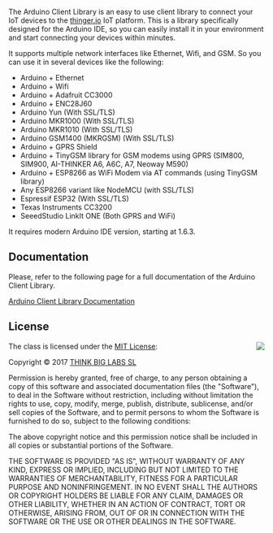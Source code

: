 The Arduino Client Library is an easy to use client library to connect your IoT devices to the [thinger.io](https://thinger.io "thinger.io IoT Cloud Platform") IoT platform. This is a library specifically designed for the Arduino IDE, so you can easily install it in your environment and start connecting your devices within minutes.

It supports multiple network interfaces like Ethernet, Wifi, and GSM. So you can use it in several devices like the following:

* Arduino + Ethernet
* Arduino + Wifi
* Arduino + Adafruit CC3000
* Arduino + ENC28J60
* Arduino Yun (With SSL/TLS)
* Arduino MKR1000 (With SSL/TLS)
* Arduino MKR1010 (With SSL/TLS)
* Arduino GSM1400 (MKRGSM) (With SSL/TLS)
* Arduino + GPRS Shield
* Arduino + TinyGSM library for GSM modems using GPRS (SIM800, SIM900, AI-THINKER A6, A6C, A7, Neoway M590)
* Arduino + ESP8266 as WiFi Modem via AT commands (using TinyGSM library)
* Any ESP8266 variant like NodeMCU (with SSL/TLS)
* Espressif ESP32 (With SSL/TLS)
* Texas Instruments CC3200
* SeeedStudio LinkIt ONE (Both GPRS and WiFi)

It requires modern Arduino IDE version, starting at 1.6.3.

## Documentation

Please, refer to the following page for a full documentation of the Arduino Client Library.

[Arduino Client Library Documentation](http://docs.thinger.io/arduino/)

## License

<img align="right" src="http://opensource.org/trademarks/opensource/OSI-Approved-License-100x137.png">

The class is licensed under the [MIT License](http://opensource.org/licenses/MIT):

Copyright &copy; 2017 [THINK BIG LABS SL](http://thinger.io)

Permission is hereby granted, free of charge, to any person obtaining a copy of this software and associated documentation files (the "Software"), to deal in the Software without restriction, including without limitation the rights to use, copy, modify, merge, publish, distribute, sublicense, and/or sell copies of the Software, and to permit persons to whom the Software is furnished to do so, subject to the following conditions:

The above copyright notice and this permission notice shall be included in all copies or substantial portions of the Software.

THE SOFTWARE IS PROVIDED "AS IS", WITHOUT WARRANTY OF ANY KIND, EXPRESS OR IMPLIED, INCLUDING BUT NOT LIMITED TO THE WARRANTIES OF MERCHANTABILITY, FITNESS FOR A PARTICULAR PURPOSE AND NONINFRINGEMENT. IN NO EVENT SHALL THE AUTHORS OR COPYRIGHT HOLDERS BE LIABLE FOR ANY CLAIM, DAMAGES OR OTHER LIABILITY, WHETHER IN AN ACTION OF CONTRACT, TORT OR OTHERWISE, ARISING FROM, OUT OF OR IN CONNECTION WITH THE SOFTWARE OR THE USE OR OTHER DEALINGS IN THE SOFTWARE.